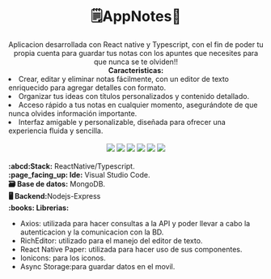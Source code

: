 <div align="center">
  <h1>🗒️AppNotes📝</h1> 
Aplicacion desarrollada con React native y Typescript, con el fin de poder tu propia cuenta para guardar tus notas con los apuntes que necesites para que nunca se te olviden!!
</div>

<div align="center">
<b>Caracteristicas:</b>  
</div>
<div align="left">
  <li> Crear, editar y eliminar notas fácilmente, con un editor de texto enriquecido para agregar detalles con formato. </li>
  <li> Organizar tus ideas con títulos personalizados y contenido detallado. </li>
  <li> Acceso rápido a tus notas en cualquier momento, asegurándote de que nunca olvides información importante. </li>
  <li> Interfaz amigable y personalizable, diseñada para ofrecer una experiencia fluida y sencilla. </li>
<br>
  </div>
<div align="center">
  <img src="https://img.shields.io/badge/React%20Native-blue?style=flat&logo=react&logoColor=white">
  <img src="https://img.shields.io/badge/TypeScript-F7DF1E?style=flat&logo=typescript&logoColor=white">  
   <img src="https://img.shields.io/badge/Express-000000?style=flat&logo=express&logoColor=white">
<img src="https://img.shields.io/badge/Node.js-339933?style=flat&logo=nodedotjs&logoColor=white">
   <img src="https://img.shields.io/badge/MongoDB-47A248?style=flat&logo=mongodb&logoColor=white">
  <img src="https://img.shields.io/badge/-GitHub-black?logo=github">
</div>
<br>
  <b>:abcd:Stack:</b> ReactNative/Typescript.<br>
  <b>:page_facing_up: Ide:</b> Visual Studio Code.<br>  
  <b>🗃️ Base de datos:</b> MongoDB.<br>  
  <b>🖥️ Backend:</b>Nodejs-Express<br>  
  <b>:books: Librerias:</b>  
  <ul><li>Axios: utilizada para hacer consultas a la API y poder llevar a cabo la autenticacion y la comunicacion con la BD.<br></li>
  <li>RichEditor: utilizado para el manejo del editor de texto. </li>
  <li>React Native Paper: utilizada para hacer uso de sus componentes.</li>
  <li>Ionicons: para los iconos.</li>
  <li>Async Storage:para guardar datos en el movil.</li>
  </ul>            


  
  

  
  
  
  
